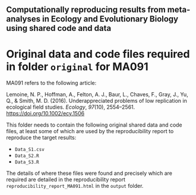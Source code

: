 ## Computationally reproducing results from meta-analyses in Ecology and Evolutionary Biology using shared code and data

# Original data and code files required in folder `original` for MA091

MA091 refers to the following article:

Lemoine, N. P., Hoffman, A., Felton, A. J., Baur, L., Chaves, F., Gray, J., Yu, Q., & Smith, M. D. (2016). Underappreciated problems of low replication in ecological field studies. _Ecology_, _97_(10), 2554–2561. https://doi.org/10.1002/ecy.1506

This folder needs to contain the following original shared data and code files, at least some of which are used by the reproducibility report to reproduce the target results:

- `Data_S1.csv`
- `Data_S2.R`
- `Data_S3.R`

The details of where these files were found and precisely which are required are detailed in the reproducibility report `reproducibility_report_MA091.html` in the `output` folder.

